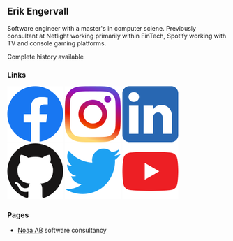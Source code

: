 ## Erik Engervall

Software engineer with a master's in computer sciene. Previously consultant at Netlight working primarily within FinTech, Spotify working with TV and console gaming platforms.

Complete history available 

### Links

[![Facebook](/assets/logo-facebook.png)](https://www.facebook.com/Erik.Engervall)
[![Instagram](/assets/logo-instagram.png)](https://www.instagram.com/engervall)
[![Linkedin](/assets/logo-linkedin.png)](https://www.linkedin.com/in/engervall)
[![GitHub](/assets/logo-github.png)](https://github.com/erikengervall)
[![Twitter](/assets/logo-twitter.png)](https://twitter.com/engervall)
[![YouTube](/assets/logo-youtube.png)](https://www.youtube.com/c/ErikEngervall)

### Pages

* [Noaa AB](/noaa-ab) software consultancy
